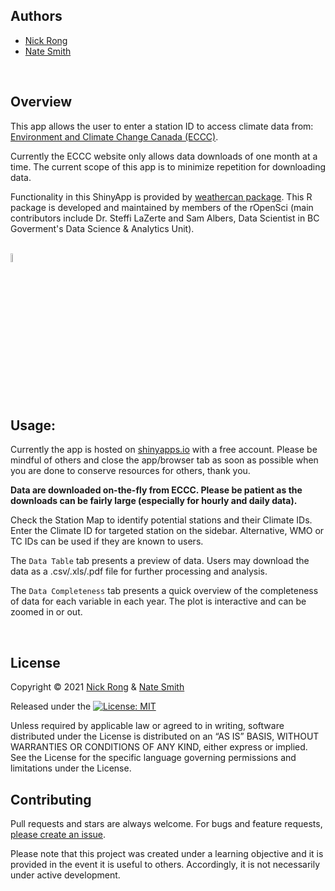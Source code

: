 ## Authors 

* [Nick Rong](https://github.com/nickyrong)
* [Nate Smith](https://github.com/WraySmith)
<br/>

## Overview
This app allows the user to enter a station ID to access climate data from:
[Environment and Climate Change Canada (ECCC)](https://climate.weather.gc.ca/historical_data/search_historic_data_e.html).
<br/>

Currently the ECCC website only allows data downloads of one month at a time. The current scope of this app is to minimize repetition for downloading data.
<br/>

Functionality in this ShinyApp is provided by [weathercan package](https://github.com/ropensci/weathercan). This R package is developed and maintained by members of the rOpenSci (main contributors include Dr. Steffi LaZerte and Sam Albers, Data Scientist in BC Goverment's Data Science & Analytics Unit).

<br/>
<img src="https://github.com/ropensci/weathercan/raw/master/inst/assets/weathercan_logo.png" width="6%" />
<br/>


## Usage:

Currently the app is hosted on [shinyapps.io](https://nickrongkp.shinyapps.io/WeatherCan/) with a free account. Please be mindful of others and close the app/browser tab as soon as possible when you are done to conserve resources for others, thank you.

**Data are downloaded on-the-fly from ECCC. Please be patient as the downloads can be fairly large (especially for hourly and daily data).**

Check the Station Map to identify potential stations and their Climate IDs. Enter the Climate ID for targeted station on the sidebar. Alternative, WMO or TC IDs can be used if they are known to users.

The `Data Table` tab presents a preview of data. Users may download the data as a .csv/.xls/.pdf file for further processing and analysis.

The `Data Completeness` tab presents a quick overview of the completeness of data for each variable in each year. The plot is interactive and can be zoomed in or out.

<br/>

## License
Copyright © 2021 [Nick Rong](https://github.com/nickyrong) & [Nate Smith](https://github.com/WraySmith)

Released under the [![License: MIT](https://img.shields.io/badge/License-MIT-yellow.svg)](https://opensource.org/licenses/MIT)

Unless required by applicable law or agreed to in writing, software
distributed under the License is distributed on an “AS IS” BASIS,
WITHOUT WARRANTIES OR CONDITIONS OF ANY KIND, either express or implied.
See the License for the specific language governing permissions and
limitations under the License.
<br/>

## Contributing

Pull requests and stars are always welcome. For bugs and feature requests, [please create an issue](https://github.com/nickyrong/ShinyCFA/issues).

Please note that this project was created under a learning objective and it is provided in the event it is useful to others. Accordingly, it is not necessarily under active development. 
<br/>
<br/>
